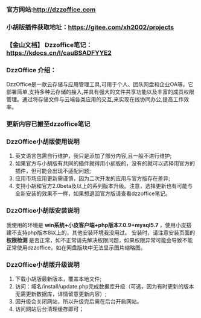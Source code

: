 ### 官方网站:http://dzzoffice.com
### 小胡版插件获取地址：https://gitee.com/xh2002/projects
### 【金山文档】 Dzzoffice笔记：https://kdocs.cn/l/cauBSADFYYE2
### DzzOffice 介绍：

DzzOffice是一款云存储与应用管理工具,可用于个人、团队网盘和企业OA等。它部署简单,支持多种云存储的接入,并具有强大的文件共享功能以及丰富的成员权限管理。通过将存储文件与云端各类应用的交互,来实现在线协同办公,提高工作效率。

### 更新内容已搬至dzzoffice笔记

### DzzOffice小胡版使用说明

1. 英文语言包需自行维护，我只是添加了部分内容,且一般不进行维护;
2. 如果官方与小胡版有共同的插件就得用小胡版的，没有的就可以选择用官方的插件，但可能会出现不适配问题;
3. 应用市场应用更新需谨慎，因为二次开发的应用与官方版存在差异;
4. 支持小胡和官方2.0beta及以上的系列版本升级。注意，选择更新也有可能与全新安装的效果不一样，如果想退回官方版请查看dzzoffice笔记。

### DzzOffice小胡版安装说明

  我使用的环境是 **win系统+小皮客户端+php版本7.0.9+mysql5.7** ，使用小皮搭建不支持php版本8以上的，其他安装环境我没用过。
  安装时，请注意安装页面的 **权限检测** 是否正常，如不正常请先解决权限问题，如果权限异常可能会导致不能正常使用dzzoffice，如在网盘版块中无法显示图片缩略图。

### DzzOffice小胡版升级说明

1. 下载小胡版最新版本，覆盖本地文件;
2. 访问：域名/install/update.php完成数据库升级（可选，因为有时更新的版本无需更新数据库，详情留意更新内容）;
3. 因升级会关闭网站，所以升级完后需在后台开启网站。
4. 访问网站后台清理缓存即可；